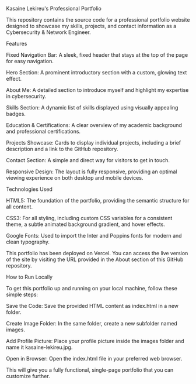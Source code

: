 Kasaine Lekireu's Professional Portfolio

This repository contains the source code for a professional portfolio website designed to showcase my skills, projects, and contact information as a Cybersecurity & Network Engineer.

Features

Fixed Navigation Bar: A sleek, fixed header that stays at the top of the page for easy navigation.

Hero Section: A prominent introductory section with a custom, glowing text effect.

About Me: A detailed section to introduce myself and highlight my expertise in cybersecurity.

Skills Section: A dynamic list of skills displayed using visually appealing badges.

Education & Certifications: A clear overview of my academic background and professional certifications.

Projects Showcase: Cards to display individual projects, including a brief description and a link to the GitHub repository.

Contact Section: A simple and direct way for visitors to get in touch.

Responsive Design: The layout is fully responsive, providing an optimal viewing experience on both desktop and mobile devices.

Technologies Used

HTML5: The foundation of the portfolio, providing the semantic structure for all content.

CSS3: For all styling, including custom CSS variables for a consistent theme, a subtle animated background gradient, and hover effects.

Google Fonts: Used to import the Inter and Poppins fonts for modern and clean typography.

This portfolio has been deployed on Vercel. You can access the live version of the site by visiting the URL provided in the About section of this GitHub repository.

How to Run Locally

To get this portfolio up and running on your local machine, follow these simple steps:

Save the Code: Save the provided HTML content as index.html in a new folder.

Create Image Folder: In the same folder, create a new subfolder named images.

Add Profile Picture: Place your profile picture inside the images folder and name it kasaine-lekireu.jpg.

Open in Browser: Open the index.html file in your preferred web browser.

This will give you a fully functional, single-page portfolio that you can customize further.
